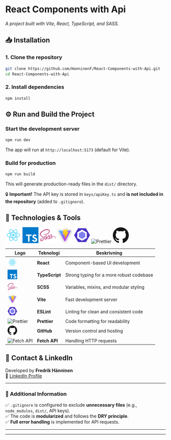 # React Components with Api

_A project built with Vite, React, TypeScript, and SASS._

## 📥 Installation

### 1. Clone the repository

```sh
git clone https://github.com/HanninenF/React-Components-with-Api.git
cd React-Components-with-Api
```

### 2. Install dependencies

```sh
npm install
```

## ⚙️ Run and Build the Project

### Start the development server

```sh
npm run dev
```

The app will run at `http://localhost:5173` (default for Vite).

### Build for production

```sh
npm run build
```

This will generate production-ready files in the `dist/` directory.

🔒 **Important!** The API key is stored in `keys/apiKey.ts` and **is not included in the repository** (added to `.gitignore`).

## 🚀 Technologies & Tools

<p align="left">
  <img src="https://raw.githubusercontent.com/github/explore/main/topics/react/react.png" alt="React" width="50"/>
  <img src="https://raw.githubusercontent.com/github/explore/main/topics/typescript/typescript.png" alt="TypeScript" width="50"/>
  <img src="https://raw.githubusercontent.com/github/explore/main/topics/sass/sass.png" alt="SCSS" width="50"/>
  <img src="https://raw.githubusercontent.com/github/explore/main/topics/vite/vite.png" alt="Vite" width="50"/>
  <img src="https://raw.githubusercontent.com/github/explore/main/topics/eslint/eslint.png" alt="ESLint" width="50"/>
  <img src="https://prettier.io/icon.png" alt="Prettier" width="50"/>
  <img src="https://raw.githubusercontent.com/github/explore/main/topics/github/github.png" alt="GitHub" width="50"/>
</p>

| Logo                                                                                                                            | Teknologi      | Beskrivning                              |
| ------------------------------------------------------------------------------------------------------------------------------- | -------------- | ---------------------------------------- |
| <img src="https://raw.githubusercontent.com/github/explore/main/topics/react/react.png" alt="React" width="30"/>                | **React**      | Component-based UI development           |
| <img src="https://raw.githubusercontent.com/github/explore/main/topics/typescript/typescript.png" alt="TypeScript" width="30"/> | **TypeScript** | Strong typing for a more robust codebase |
| <img src="https://raw.githubusercontent.com/github/explore/main/topics/sass/sass.png" alt="SCSS" width="30"/>                   | **SCSS**       | Variables, mixins, and modular styling   |
| <img src="https://raw.githubusercontent.com/github/explore/main/topics/vite/vite.png" alt="Vite" width="30"/>                   | **Vite**       | Fast development server                  |
| <img src="https://raw.githubusercontent.com/github/explore/main/topics/eslint/eslint.png" alt="ESLint" width="30"/>             | **ESLint**     | Linting for clean and consistent code    |
| <img src="https://prettier.io/icon.png" alt="Prettier" width="30"/>                                                             | **Prettier**   | Code formatting for readability          |
| <img src="https://raw.githubusercontent.com/github/explore/main/topics/github/github.png" alt="GitHub" width="30"/>             | **GitHub**     | Version control and hosting              |
| <img src="https://i.postimg.cc/mrShVhNP/internet-54.png" alt="Fetch API" width="30"/>                                           | **Fetch API**  | Handling HTTP requests                   |

## 🔗 Contact & LinkedIn

Developed by **Fredrik Hänninen**  
📎 [LinkedIn Profile](https://www.linkedin.com/in/fredrik-h%C3%A4nninen-0240a2327/)

---

### 📝 Additional Information

✅ `.gitignore` is configured to exclude **unnecessary files** (e.g., `node_modules`, `dist/`, API keys).  
✅ The code is **modularized** and follows the **DRY principle**.  
✅ **Full error handling** is implemented for API requests.

---
---

